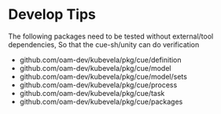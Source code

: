 # Develop Tips

The following packages need to be tested without external/tool dependencies, So that the cue-sh/unity can do verification

- github.com/oam-dev/kubevela/pkg/cue/definition
- github.com/oam-dev/kubevela/pkg/cue/model
- github.com/oam-dev/kubevela/pkg/cue/model/sets
- github.com/oam-dev/kubevela/pkg/cue/process
- github.com/oam-dev/kubevela/pkg/cue/task
- github.com/oam-dev/kubevela/pkg/cue/packages


